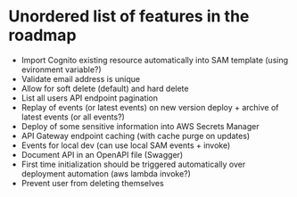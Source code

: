 # Unordered list of features in the roadmap

-   Import Cognito existing resource automatically into SAM template (using evironment variable?)
-   Validate email address is unique
-   Allow for soft delete (default) and hard delete
-   List all users API endpoint pagination
-   Replay of events (or latest events) on new version deploy + archive of latest events (or all events?)
-   Deploy of some sensitive information into AWS Secrets Manager
-   API Gateway endpoint caching (with cache purge on updates)
-   Events for local dev (can use local SAM events + invoke)
-   Document API in an OpenAPI file (Swagger)
-   First time initialization should be triggered automatically over deployment automation (aws lambda invoke?)
-   Prevent user from deleting themselves
